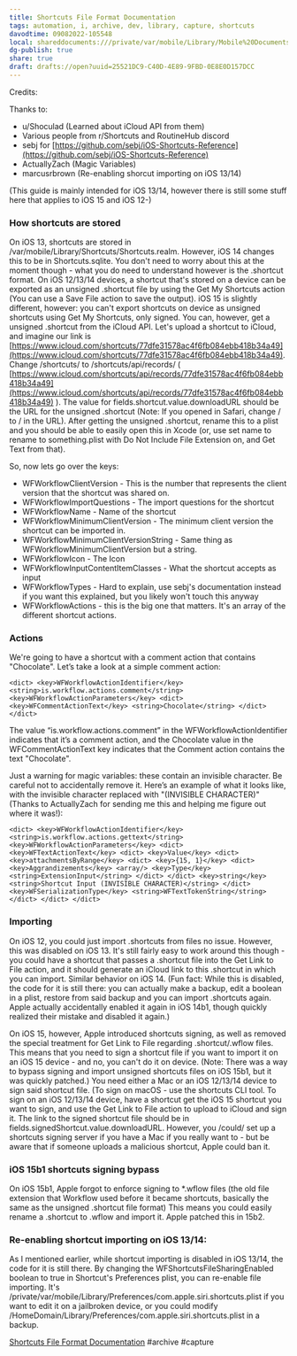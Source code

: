 ```yaml
---
title: Shortcuts File Format Documentation
tags: automation, i, archive, dev, library, capture, shortcuts
davodtime: 09082022-105548
local: shareddocuments:///private/var/mobile/Library/Mobile%20Documents/iCloud~md~obsidian/Documents/OBSHIDDIAN/drafts/25521DC9-C40D-4E89-9FBD-0E8E0D157DCC.md
dg-publish: true
share: true
draft: drafts://open?uuid=25521DC9-C40D-4E89-9FBD-0E8E0D157DCC
---
```


Credits:

Thanks to:

* u/Shoculad (Learned about iCloud API from them)
* Various people from r/Shortcuts and RoutineHub discord
* sebj for [https://github.com/sebj/iOS-Shortcuts-Reference](https://github.com/sebj/iOS-Shortcuts-Reference)
* ActuallyZach (Magic Variables)
* marcusrbrown (Re-enabling shorcut importing on iOS 13/14)

(This guide is mainly intended for iOS 13/14, however there is still some stuff here that applies to iOS 15 and iOS 12-)

### How shortcuts are stored

On iOS 13, shortcuts are stored in /var/mobile/Library/Shortcuts/Shortcuts.realm. However, iOS 14 changes this to be in Shortcuts.sqlite. You don't need to worry about this at the moment though - what you do need to understand however is the .shortcut format. On iOS 12/13/14 devices, a shortcut that's stored on a device can be exported as an unsigned .shortcut file by using the Get My Shortcuts action (You can use a Save File action to save the output). iOS 15 is slightly different, however: you can't export shortcuts on device as unsigned shortcuts using Get My Shortcuts, only signed. You can, however, get a unsigned .shortcut from the iCloud API. Let's upload a shortcut to iCloud, and imagine our link is [https://www.icloud.com/shortcuts/77dfe31578ac4f6fb084ebb418b34a49](https://www.icloud.com/shortcuts/77dfe31578ac4f6fb084ebb418b34a49). Change /shortcuts/ to /shortcuts/api/records/ ( [https://www.icloud.com/shortcuts/api/records/77dfe31578ac4f6fb084ebb418b34a49](https://www.icloud.com/shortcuts/api/records/77dfe31578ac4f6fb084ebb418b34a49) ). The value for fields.shortcut.value.downloadURL should be the URL for the unsigned .shortcut (Note: If you opened in Safari, change \/ to / in the URL). After getting the unsigned .shortcut, rename this to a plist and you should be able to easily open this in Xcode (or, use set name to rename to something.plist with Do Not Include File Extension on, and Get Text from that).

So, now lets go over the keys:

* WFWorkflowClientVersion - This is the number that represents the client version that the shortcut was shared on.
* WFWorkflowImportQuestions - The import questions for the shortcut
* WFWorkflowName - Name of the shortcut
* WFWorkflowMinimumClientVersion - The minimum client version the shortcut can be imported in.
* WFWorkflowMinimumClientVersionString - Same thing as WFWorkflowMinimumClientVersion but a string.
* WFWorkflowIcon - The Icon
* WFWorkflowInputContentItemClasses - What the shortcut accepts as input
* WFWorkflowTypes - Hard to explain, use sebj's documentation instead if you want this explained, but you likely won't touch this anyway
* WFWorkflowActions - this is the big one that matters. It's an array of the different shortcut actions.

### Actions

We're going to have a shortcut with a comment action that contains "Chocolate". Let’s take a look at a simple comment action:

```
<dict> <key>WFWorkflowActionIdentifier</key> <string>is.workflow.actions.comment</string> <key>WFWorkflowActionParameters</key> <dict> <key>WFCommentActionText</key> <string>Chocolate</string> </dict> </dict>
```

The value “is.workflow.actions.comment” in the WFWorkflowActionIdentifier indicates that it’s a comment action, and the Chocolate value in the WFCommentActionText key indicates that the Comment action contains the text "Chocolate".

Just a warning for magic variables: these contain an invisible character. Be careful not to accidentally remove it. Here’s an example of what it looks like, with the invisible character replaced with "(INVISIBLE CHARACTER)" (Thanks to ActuallyZach for sending me this and helping me figure out where it was!):

```
<dict> <key>WFWorkflowActionIdentifier</key> <string>is.workflow.actions.gettext</string> <key>WFWorkflowActionParameters</key> <dict> <key>WFTextActionText</key> <dict> <key>Value</key> <dict> <key>attachmentsByRange</key> <dict> <key>{15, 1}</key> <dict> <key>Aggrandizements</key> <array/> <key>Type</key> <string>ExtensionInput</string> </dict> </dict> <key>string</key> <string>Shortcut Input (INVISIBLE CHARACTER)</string> </dict> <key>WFSerializationType</key> <string>WFTextTokenString</string> </dict> </dict> </dict>
```

### Importing

On iOS 12, you could just import .shortcuts from files no issue. However, this was disabled on iOS 13. It's still fairly easy to work around this though - you could have a shortcut that passes a .shortcut file into the Get Link to File action, and it should generate an iCloud link to this .shortcut in which you can import. Similar behavior on iOS 14. (Fun fact: While this is disabled, the code for it is still there: you can actually make a backup, edit a boolean in a plist, restore from said backup and you can import .shortcuts again. Apple actually accidentally enabled it again in iOS 14b1, though quickly realized their mistake and disabled it again.)

On iOS 15, however, Apple introduced shortcuts signing, as well as removed the special treatment for Get Link to File regarding .shortcut/.wflow files. This means that you need to sign a shortcut file if you want to import it on an iOS 15 device - and no, you can't do it on device. (Note: There was a way to bypass signing and import unsigned shortcuts files on iOS 15b1, but it was quickly patched.) You need either a Mac or an iOS 12/13/14 device to sign said shortcut file. (To sign on macOS - use the shortcuts CLI tool. To sign on an iOS 12/13/14 device, have a shortcut get the iOS 15 shortcut you want to sign, and use the Get Link to File action to upload to iCloud and sign it. The link to the signed shortcut file should be in fields.signedShortcut.value.downloadURL. However, you /could/ set up a shortcuts signing server if you have a Mac if you really want to - but be aware that if someone uploads a malicious shortcut, Apple could ban it.

### iOS 15b1 shortcuts signing bypass

On iOS 15b1, Apple forgot to enforce signing to *.wflow files (the old file extension that Workflow used before it became shortcuts, basically the same as the unsigned .shortcut file format) This means you could easily rename a .shortcut to .wflow and import it. Apple patched this in 15b2.

### Re-enabling shortcut importing on iOS 13/14:

As I mentioned earlier, while shortcut importing is disabled in iOS 13/14, the code for it is still there. By changing the WFShortcutsFileSharingEnabled boolean to true in Shortcut's Preferences plist, you can re-enable file importing. It's /private/var/mobile/Library/Preferences/com.apple.siri.shortcuts.plist if you want to edit it on a jailbroken device, or you could modify /HomeDomain/Library/Preferences/com.apple.siri.shortcuts.plist in a backup.

[Shortcuts File Format Documentation](https://zachary7829.github.io/blog/shortcuts/fileformat.html) #archive #capture